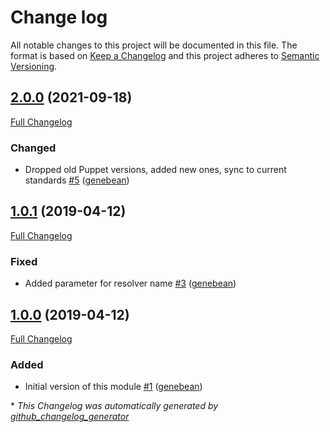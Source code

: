 # Change log

All notable changes to this project will be documented in this file. The format is based on [Keep a Changelog](http://keepachangelog.com/en/1.0.0/) and this project adheres to [Semantic Versioning](http://semver.org).

## [2.0.0](https://github.com/ploperations/ploperations-haproxy_consul/tree/2.0.0) (2021-09-18)

[Full Changelog](https://github.com/ploperations/ploperations-haproxy_consul/compare/1.0.1...2.0.0)

### Changed

- Dropped old Puppet versions, added new ones, sync to current standards [\#5](https://github.com/ploperations/ploperations-haproxy_consul/pull/5) ([genebean](https://github.com/genebean))

## [1.0.1](https://github.com/ploperations/ploperations-haproxy_consul/tree/1.0.1) (2019-04-12)

[Full Changelog](https://github.com/ploperations/ploperations-haproxy_consul/compare/1.0.0...1.0.1)

### Fixed

- Added parameter for resolver name [\#3](https://github.com/ploperations/ploperations-haproxy_consul/pull/3) ([genebean](https://github.com/genebean))

## [1.0.0](https://github.com/ploperations/ploperations-haproxy_consul/tree/1.0.0) (2019-04-12)

[Full Changelog](https://github.com/ploperations/ploperations-haproxy_consul/compare/4fb8772161b7037c7dfc4788949dc467cea8624e...1.0.0)

### Added

- Initial version of this module [\#1](https://github.com/ploperations/ploperations-haproxy_consul/pull/1) ([genebean](https://github.com/genebean))



\* *This Changelog was automatically generated by [github_changelog_generator](https://github.com/github-changelog-generator/github-changelog-generator)*
